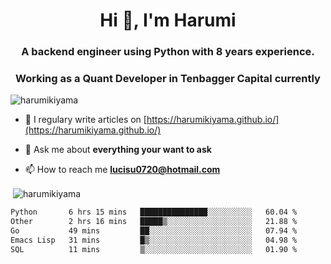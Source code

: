<h1 align="center">Hi 👋, I'm Harumi</h1>
<h3 align="center">A backend engineer using <b>Python</b> with 8 years experience.</h3>
<h3 align="center">Working as a Quant Developer in <b>Tenbagger Capital</b> currently</h3>

<p align="left"> <img src="https://komarev.com/ghpvc/?username=harumikiyama" alt="harumikiyama" /> </p>


- 📝 I regulary write articles on [https://harumikiyama.github.io/](https://harumikiyama.github.io/)

- 💬 Ask me about **everything your want to ask**

- 📫 How to reach me **lucisu0720@hotmail.com**

<p>&nbsp;<img align="center" src="https://github-readme-stats.vercel.app/api?username=harumikiyama&show_icons=true" alt="harumikiyama" /></p>


<!--START_SECTION:waka-->

```txt
Python       6 hrs 15 mins   ███████████████░░░░░░░░░░   60.04 %
Other        2 hrs 16 mins   █████▒░░░░░░░░░░░░░░░░░░░   21.88 %
Go           49 mins         ██░░░░░░░░░░░░░░░░░░░░░░░   07.94 %
Emacs Lisp   31 mins         █▒░░░░░░░░░░░░░░░░░░░░░░░   04.98 %
SQL          11 mins         ▒░░░░░░░░░░░░░░░░░░░░░░░░   01.90 %
```

<!--END_SECTION:waka-->
